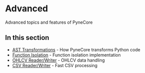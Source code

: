 <!--
---
weight: 1000
title: "Advanced"
description: "Advanced topics and features of PyneCore"
icon: "psychology"
date: "2025-03-31"
lastmod: "2025-03-31"
draft: false
toc: true
categories: ["Advanced"]
tags: ["advanced-topics", "technical-details", "internals"]
---
-->

# Advanced

Advanced topics and features of PyneCore

## In this section

- [AST Transformations](./ast-transformations.md) - How PyneCore transforms Python code
- [Function Isolation](./function-isolation.md) - Function isolation implementation
- [OHLCV Reader/Writer](./ohlcv-reader-writer.md) - OHLCV data handling
- [CSV Reader/Writer](./csv-reader-writer.md) - Fast CSV processing
